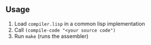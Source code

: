 ## Usage
1. Load `compiler.lisp` in a common lisp implementation
2. Call `(compile-code "<your source code")`
3. Run `make` (runs the assembler)
